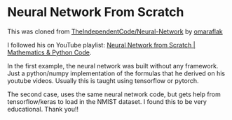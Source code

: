 # Neural Network From Scratch

This was cloned from [TheIndependentCode/Neural-Network](https://github.com/TheIndependentCode/Neural-Network) by [omaraflak](https://github.com/TheIndependentCode/Neural-Network/commits?author=omaraflak)


I followed his on YouTube playlist: [Neural Network from Scratch | Mathematics & Python Code](https://youtube.com/playlist?list=PLQ4osgQ7WN6PGnvt6tzLAVAEMsL3LBqpm).

In the first example, the neural network was built without any framework.  Just a python/numpy implementation of the formulas that he derived on his youtube videos.  Usually this is taught using tensorflow or pytorch.

The second case, uses the same neural network code, but gets help from tensorflow/keras to load in the NMIST dataset.  I found this to be very educational. Thank you!!
